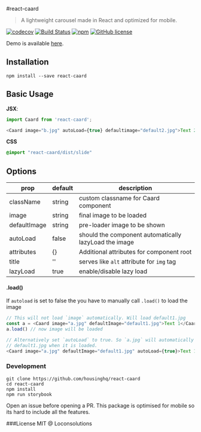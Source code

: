 #react-caard

> A lightweight carousel made in React and optimized for mobile.

[![codecov](https://codecov.io/gh/housinghq/react-caard/branch/master/graph/badge.svg)](https://codecov.io/gh/housinghq/react-caard)
[![Build Status](https://travis-ci.org/housinghq/react-caard.svg?branch=master)](https://travis-ci.org/housinghq/react-caard)
[![npm](https://img.shields.io/npm/v/react-caard.svg?maxAge=2592000)](https://github.com/housinghq/react-caard)
[![GitHub license](https://img.shields.io/badge/license-MIT-blue.svg)](https://raw.githubusercontent.com/housinghq/react-caard/master/LICENSE.md)


Demo is available [here](https://housinghq.github.io/react-caard).

## Installation
```
npm install --save react-caard
```

## Basic Usage
**JSX**:
```js
import Caard from 'react-caard';

<Caard image="b.jpg" autoLoad={true} defaultimage="default2.jpg">Text 2</Caard>
```
**CSS**
```css
@import "react-caard/dist/slide"
```

## Options

prop|default|description
----|-------|-----
className|string|custom classname for Caard component
image|string|final image to be loaded
defaultImage|string|pre-loader image to be shown
autoLoad|false|should the component automatically lazyLoad the image
attributes| {} | Additional attributes for component root
title| '' | serves like `alt` attribute for `img` tag
lazyLoad|true|enable/disable lazy load

#### .load()
If `autoload` is set to false the you have to manually call `.load()` to load the image

```js
// This will not load `image` automatically. Will load default1.jpg
const a = <Caard image="a.jpg" defaultImage="default1.jpg">Text 1</Caard>
a.load() // now image will be loaded

// Alternatively set `autoLoad` to true. So `a.jpg` will automatically replace
// default1.jpg when it is loaded.
<Caard image="a.jpg" defaultImage="default1.jpg" autoLoad={true}>Text 1</Caard>
```

### Development
```
git clone https://github.com/housinghq/react-caard
cd react-caard
npm install
npm run storybook
```

Open an issue before opening a PR. This package is optimised for mobile so its hard to include all the features.

###License
MIT @ Loconsolutions

